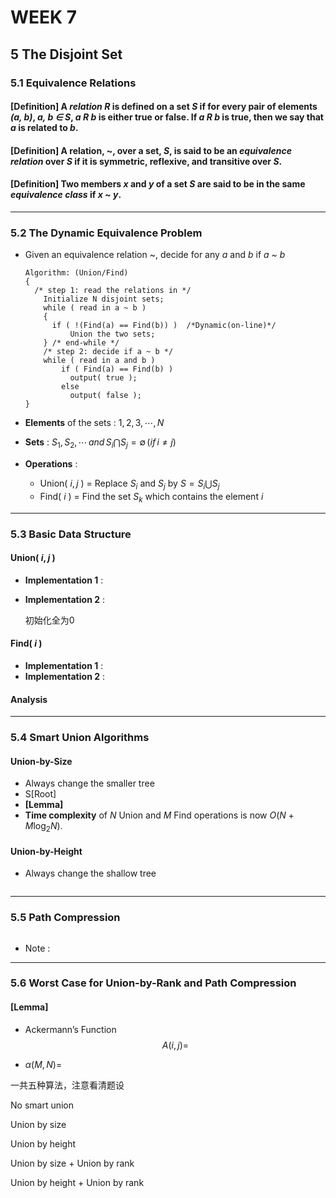 # WEEK 7

## 5 The Disjoint Set

### 5.1 Equivalence Relations

#### [Definition] A *relation R* is defined on a set *S* if for every pair of elements *(a, b)*, *a, b $\in$ S*, *a R b* is either true or false.  If *a R b* is true, then we say that *a* is related to *b*.

#### [Definition] A relation, ~, over a set, *S*, is said to be an *equivalence relation* over *S* if it is symmetric, reflexive, and transitive over *S*.

#### [Definition] Two members *x* and *y* of a set *S* are said to be in the same *equivalence class* if *x ~ y*.

---

### 5.2 The Dynamic Equivalence Problem

- Given an equivalence relation ~, decide for any *a* and *b* if *a ~ b*

  ```pseudocode
  Algorithm: (Union/Find)
  {
  	/* step 1: read the relations in */
      Initialize N disjoint sets;
      while ( read in a ~ b ) 
      {
      	if ( !(Find(a) == Find(b)) )  /*Dynamic(on-line)*/
  			Union the two sets;
      } /* end-while */
      /* step 2: decide if a ~ b */
      while ( read in a and b ) 
          if ( Find(a) == Find(b) )
          	output( true );
          else   
          	output( false );
  }
  ```

- **Elements** of the sets : $1,2,3,\cdots,N$
- **Sets** : $S_1,S_2,\cdots\,and\,S_i\bigcap S_j=\emptyset\,(if\,i\neq j)$
- **Operations** :
  
  - Union( $i, j$ ) = Replace $S_i$ and $S_j$ by $S=S_i\bigcup S_j$
  - Find( $i$ ) = Find the set $S_k$ which contains the element $i$

---

### 5.3 Basic Data Structure

#### Union( $i, j$ )

- **Implementation 1** :

- **Implementation 2** :

  

  初始化全为0

#### Find( $i$ )

- **Implementation 1** :
- **Implementation 2** :

#### Analysis

---

### 5.4 Smart Union Algorithms

#### Union-by-Size

- Always change the smaller tree
- S[Root]
- **[Lemma]** 
- **Time complexity** of $N$ Union and $M$ Find operations is now $O(N+M\log_2N)$.

#### Union-by-Height

- Always change the shallow tree

  ```
  
  ```

---

### 5.5 Path Compression

```

```

- Note : 

---

### 5.6 Worst Case for Union-by-Rank and Path Compression

#### [Lemma] 

- Ackermann’s Function
  $$
  A(i,j)=
  $$
  
- $\alpha(M,N)=$



一共五种算法，注意看清题设

No smart union

Union by size

Union by height

Union by size + Union by rank

Union by height + Union by rank